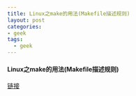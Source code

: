 ```yaml
---
title: Linux之make的用法(Makefile描述规则)
layout: post
categories:
- geek
tags:
  - geek
---
```


#### Linux之make的用法(Makefile描述规则)

[链接](http://www.linuxidc.com/Linux/2016-07/132918.htm)
